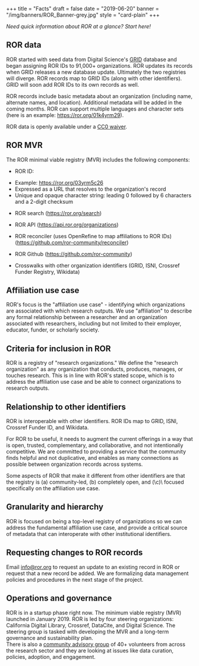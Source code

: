 +++
title = "Facts"
draft = false
date = "2019-06-20"
banner = "/img/banners/ROR_Banner-grey.jpg"
style = "card-plain"
+++

*Need quick information about ROR at a glance? Start here!*

## ROR data

ROR started with seed data from Digital Science's [GRID](https://grid.ac) database and began assigning ROR IDs to 91,000+ organizations. ROR updates its records when GRID releases a new database update. Ultimately the two registries will diverge. ROR records map to GRID IDs (along with other identifiers). GRID will soon add ROR IDs to its own records as well.

ROR records include basic metadata about an organization (including name, alternate names, and location). Additional metadata will be added in the coming months. ROR can support multiple languages and character sets (here is an example: <https://ror.org/01k4yrm29>).

ROR data is openly available under a [CC0 waiver](https://creativecommons.org/share-your-work/public-domain/cc0/).

## ROR MVR

The ROR minimal viable registry (MVR) includes the following components:

* ROR ID: 
-   Example: <https://ror.org/03yrm5c26> 
-   Expressed as a URL that resolves to the organization's record
-   Unique and opaque character string: leading 0 followed by 6 characters and a 2-digit checksum

* ROR search (<https://ror.org/search>)

* ROR API (<https://api.ror.org/organizations>) 

* ROR reconciler (uses OpenRefine to map affiliations to ROR IDs) (<https://github.com/ror-community/reconciler>) 

* ROR Github (<https://github.com/ror-community>)  

* Crosswalks with other organization identifiers (GRID, ISNI, Crossref Funder Registry, Wikidata)

## Affiliation use case

ROR's focus is the "affiliation use case" - identifying which organizations are associated with which research outputs. We use "affiliation" to describe any formal relationship between a researcher and an organization associated with researchers, including but not limited to their employer, educator, funder, or scholarly society.

## Criteria for inclusion in ROR

ROR is a registry of "research organizations." We define the "research organization" as any organization that conducts, produces, manages, or touches research. This is in line with ROR's stated scope, which is to address the affiliation use case and be able to connect organizations to research outputs. 

## Relationship to other identifiers

ROR is interoperable with other identifiers. ROR IDs map to GRID, ISNI, Crossref Funder ID, and Wikidata.

For ROR to be useful, it needs to augment the current offerings in a way that is open, trusted, complementary, and collaborative, and not intentionally competitive. We are committed to providing a service that the community finds helpful and not duplicative, and enables as many connections as possible between organization records across systems.

Some aspects of ROR that make it different from other identifiers are that the registry is (a) community-led, (b) completely open, and \(\c\)\ focused specifically on the affiliation use case.

## Granularity and hierarchy

ROR is focused on being a top-level registry of organizations so we can address the fundamental affiliation use case, and provide a critical source of metadata that can interoperate with other institutional identifiers.

## Requesting changes to ROR records

Email <info@ror.org> to request an update to an existing record in ROR or request that a new record be added. We are formalizing data management policies and procedures in the next stage of the project.

## Operations and governance

ROR is in a startup phase right now. The minimum viable registry (MVR) launched in January 2019. ROR is led by four steering organizations: California Digital Library, Crossref, DataCite, and Digital Science. The steering group is tasked with developing the MVR and a long-term governance and sustainability plan.\
There is also a [community advisory group](https://ror.org/community) of 40+ volunteers from across the research sector and they are looking at issues like data curation, policies, adoption, and engagement.

